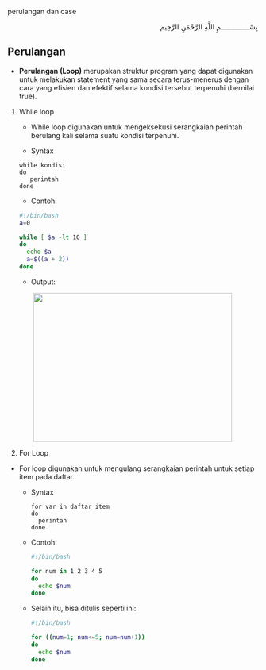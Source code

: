 perulangan dan case
<p align="right">
بِسْــــــــــــــمِ اللَّهِ الرَّحْمَنِ الرَّحِيم 
</p>

## Perulangan

* <b>Perulangan (Loop)</b> merupakan struktur program yang dapat digunakan untuk melakukan statement yang sama secara terus-menerus dengan cara yang efisien dan efektif selama kondisi tersebut terpenuhi (bernilai true).
1. While loop
    * While loop digunakan untuk mengeksekusi serangkaian perintah berulang kali selama suatu kondisi terpenuhi.
    
    * Syntax

    ```
    while kondisi
    do
       perintah 
    done
    ```
    * Contoh:

    ```bash
    #!/bin/bash
    a=0

    while [ $a -lt 10 ]
    do
      echo $a
      a=$((a + 2))
    done
    ```  
    
    * Output:
    
<p align="center"><img src="https://i.imgur.com/M4kip2M.jpg" width=400 height=300></p>
   
    
    
2. For Loop
* For loop digunakan untuk mengulang serangkaian perintah untuk setiap item pada daftar.

   *  Syntax

      ```
      for var in daftar_item
      do
        perintah 
      done
      ```
   *  Contoh:

      ```bash
      #!/bin/bash

      for num in 1 2 3 4 5
      do
        echo $num
      done
      ```
   *  Selain itu, bisa ditulis seperti ini:

      ```bash
      #!/bin/bash

      for ((num=1; num<=5; num=num+1))
      do
        echo $num
      done
      ```
      
